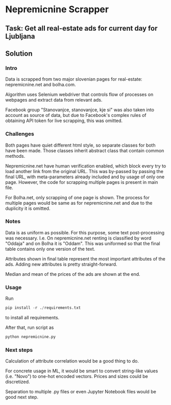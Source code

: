 # Nepremicnine Scrapper

## Task: Get all real-estate ads for current day for Ljubljana

## Solution

### Intro
Data is scrapped from two major slovenian pages for real-estate: nepremicnine.net and bolha.com.

Algorithm uses Selenium webdriver that controls flow of processes on webpages 
and extract data from relevant ads.

Facebook group "Stanovanjce, stanovanjce, kje si" was also taken into account as source of data,
but due to Facebook's complex rules of obtaining API token for live scrapping, this was omitted.

### Challenges
Both pages have quiet different html style, so separate classes for both have been made.
Those classes inherit abstract class that contain common methods.

Nepremicnine.net have human verification enabled, which block every try to load another link
from the original URL. This was by-passed by passing the final URL, with meta-parameters
already included and by usage of only one page. However, the code for scrapping multiple pages is
present in main file.

For Bolha.net, only scrapping of one page is shown. The process for multiple pages would be same 
as for nepremicnine.net and due to the duplicity it is omitted.

### Notes
Data is as uniform as possible. For this purpose, some text post-processing was necessary.
I.e. On nepremicnine.net renting is classified by word "Oddaja" and on Bolha it is "Oddam".
This was uniformed so that the final table contains only one version of the text.

Attributes shown in final table represent the most important attributes of the ads.
Adding new attributes is pretty straight-forward.

Median and mean of the prices of the ads are shown at the end.

### Usage
Run 
```py
pip install -r ./requirements.txt
```
to install all requirements.

After that, run script as
```py
python nepremicnine.py
```

### Next steps
Calculation of attribute correlation would be a good thing to do.

For concrete usage in ML, it would be smart to convert string-like values (i.e. "Novo") to
one-hot encoded vectors. Prices and sizes could be discretized.

Separation to multiple .py files or even Jupyter Notebook files would be good next step.
